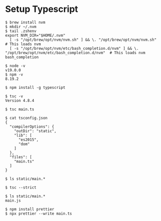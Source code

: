 # Setup Typescript

```shell
$ brew install nvm
$ mkdir ~/.nvm
$ tail .zshenv
export NVM_DIR="$HOME/.nvm"
  [ -s "/opt/brew/opt/nvm/nvm.sh" ] && \. "/opt/brew/opt/nvm/nvm.sh"  # This loads nvm
  [ -s "/opt/brew/opt/nvm/etc/bash_completion.d/nvm" ] && \. "/opt/brew/opt/nvm/etc/bash_completion.d/nvm"  # This loads nvm bash_completion
```

```shell
$ node -v
v19.0.0
$ npm -v
8.19.2
```

```shell
$ npm install -g typescript
```

```shell
$ tsc -v
Version 4.8.4
```

```shell
$ tsc main.ts
```

```shell
$ cat tsconfig.json
{
  "compilerOptions": {
    "outDir": "static",
    "lib": [
      "es2015",
      "dom"
    ]
  },
  "files": [
    "main.ts"
  ]
}
```

```shell
$ ls static/main.*

$ tsc --strict

$ ls static/main.*
main.js
```

```shell
$ npm install prettier
$ npx prettier --write main.ts
```
